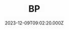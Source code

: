 ---
date: 2023-12-09T09:02:20.000Z
title: BP
latitude: 52.24903381549148
longitude: 0.3635402904383604
url: http://www.bp.com
category: checkin
---